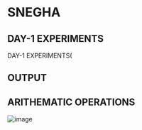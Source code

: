 # SNEGHA
## DAY-1 EXPERIMENTS
DAY-1 EXPERIMENTS(
## OUTPUT
## ARITHEMATIC OPERATIONS
![image](https://user-images.githubusercontent.com/112924718/193977364-dd9cfa76-f67c-46b3-a824-7fb716255ad5.png)

